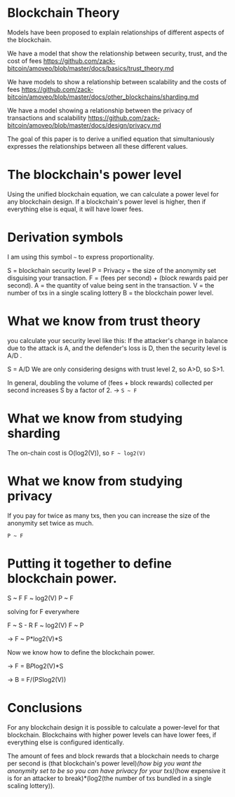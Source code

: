 Blockchain Theory
========

Models have been proposed to explain relationships of different aspects of the blockchain.

We have a model that show the relationship between security, trust, and the cost of fees https://github.com/zack-bitcoin/amoveo/blob/master/docs/basics/trust_theory.md

We have models to show a relationship between scalability and the costs of fees https://github.com/zack-bitcoin/amoveo/blob/master/docs/other_blockchains/sharding.md

We have a model showing a relationship between the privacy of transactions and scalability https://github.com/zack-bitcoin/amoveo/blob/master/docs/design/privacy.md

The goal of this paper is to derive a unified equation that simultaniously expresses the relationships between all these different values.

The blockchain's power level
========

Using the unified blockchain equation, we can calculate a power level for any blockchain design.
If a blockchain's power level is higher, then if everything else is equal, it will have lower fees.

Derivation symbols
========

I am using this symbol `~` to express proportionality.

S = blockchain security level
P = Privacy = the size of the anonymity set disguising your transaction.
F = (fees per second) + (block rewards paid per second).
A = the quantity of value being sent in the transaction.
V = the number of txs in a single scaling lottery
B = the blockchain power level.

What we know from trust theory
===========

you calculate your security level like this: If the attacker's change in balance due to the attack is A, and the defender's loss is D, then the security level is A/D .

S = A/D
We are only considering designs with trust level 2, so A>D, so S>1.

In general, doubling the volume of (fees + block rewards) collected per second increases S by a factor of 2.
-> `S ~ F`

What we know from studying sharding
==========

The on-chain cost is O(log2(V)), so `F ~ log2(V)`


What we know from studying privacy
=========

If you pay for twice as many txs, then you can increase the size of the anonymity set twice as much.

`P ~ F`

Putting it together to define blockchain power.
=========

S ~ F
F ~ log2(V)
P ~ F

solving for F everywhere

F ~ S - R
F ~ log2(V)
F ~ P

-> F ~ P*log2(V)*S

Now we know how to define the blockchain power.

-> F = B*P*log2(V)*S

-> B = F/(P*S*log2(V))

Conclusions
========

For any blockchain design it is possible to calculate a power-level for that blockchain.
Blockchains with higher power levels can have lower fees, if everything else is configured identically.

The amount of fees and block rewards that a blockchain needs to charge per second is (that blockchain's power level)*(how big you want the anonymity set to be so you can have privacy for your txs)*(how expensive it is for an attacker to break)*(log2(the number of txs bundled in a single scaling lottery)).
